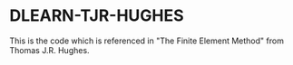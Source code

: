 # DLEARN-TJR-HUGHES
This is the code which is referenced in "The Finite Element Method" from Thomas J.R. Hughes.

